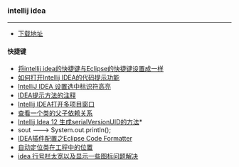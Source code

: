 ### intellij idea
---

* [下载地址](https://www.jetbrains.com/idea/)


#### 快捷键

* [将intellij idea的快捷键与Eclipse的快捷键设置成一样](http://blog.csdn.net/boot_strap/article/details/21729143)
* [如何打开Intellij IDEA的代码提示功能](https://jingyan.baidu.com/article/36d6ed1f62e9821bcf4883af.html)
* [IntelliJ IDEA 设置选中标识符高亮](http://blog.csdn.net/wskinght/article/details/43052407)
* [IDEA提示方法的注释](https://www.oschina.net/question/100896_83213)
* [Intellij IDEA打开多项目窗口](https://blog.csdn.net/u012050154/article/details/53535637)
* [查看一个类的父子依赖关系](https://blog.csdn.net/qq_27093465/article/details/52857307)
* [Intellij Idea 12 生成serialVersionUID的方法](https://blog.csdn.net/ichsonx/article/details/42005665)* 
* sout --->  System.out.println();
* [IDEA插件配置之Eclipse Code Formatter](https://blog.csdn.net/z4ever/article/details/53339925)
* [自动定位类在工程中的位置](https://zhidao.baidu.com/question/244544584549976524.html)
* [idea 行号栏太宽以及显示一些图标问题解决](https://blog.csdn.net/qq_33547169/article/details/76618329)